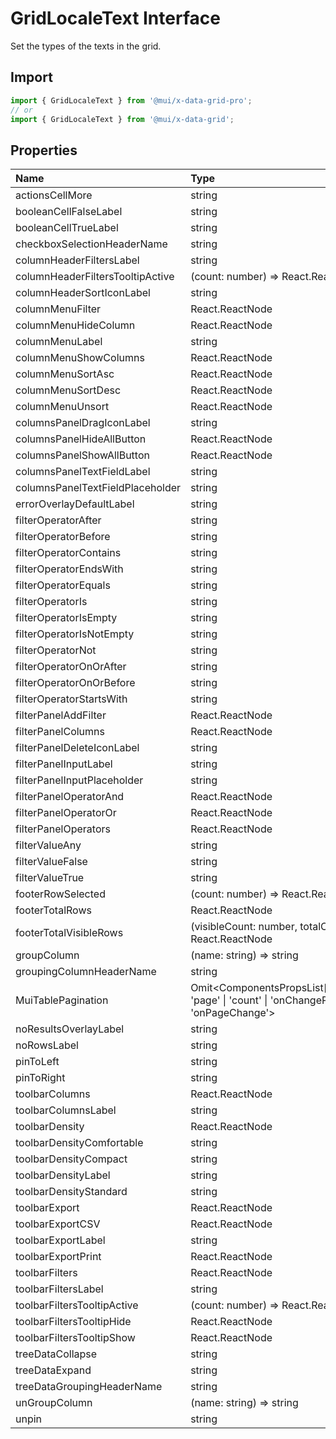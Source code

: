 # GridLocaleText Interface

<p class="description">Set the types of the texts in the grid.</p>

## Import

```js
import { GridLocaleText } from '@mui/x-data-grid-pro';
// or
import { GridLocaleText } from '@mui/x-data-grid';
```

## Properties

| Name                                                            | Type                                                                                                                                                         | Description |
| :-------------------------------------------------------------- | :----------------------------------------------------------------------------------------------------------------------------------------------------------- | :---------- |
| <span class="prop-name">actionsCellMore</span>                  | <span class="prop-type">string</span>                                                                                                                        |             |
| <span class="prop-name">booleanCellFalseLabel</span>            | <span class="prop-type">string</span>                                                                                                                        |             |
| <span class="prop-name">booleanCellTrueLabel</span>             | <span class="prop-type">string</span>                                                                                                                        |             |
| <span class="prop-name">checkboxSelectionHeaderName</span>      | <span class="prop-type">string</span>                                                                                                                        |             |
| <span class="prop-name">columnHeaderFiltersLabel</span>         | <span class="prop-type">string</span>                                                                                                                        |             |
| <span class="prop-name">columnHeaderFiltersTooltipActive</span> | <span class="prop-type">(count: number) =&gt; React.ReactNode</span>                                                                                         |             |
| <span class="prop-name">columnHeaderSortIconLabel</span>        | <span class="prop-type">string</span>                                                                                                                        |             |
| <span class="prop-name">columnMenuFilter</span>                 | <span class="prop-type">React.ReactNode</span>                                                                                                               |             |
| <span class="prop-name">columnMenuHideColumn</span>             | <span class="prop-type">React.ReactNode</span>                                                                                                               |             |
| <span class="prop-name">columnMenuLabel</span>                  | <span class="prop-type">string</span>                                                                                                                        |             |
| <span class="prop-name">columnMenuShowColumns</span>            | <span class="prop-type">React.ReactNode</span>                                                                                                               |             |
| <span class="prop-name">columnMenuSortAsc</span>                | <span class="prop-type">React.ReactNode</span>                                                                                                               |             |
| <span class="prop-name">columnMenuSortDesc</span>               | <span class="prop-type">React.ReactNode</span>                                                                                                               |             |
| <span class="prop-name">columnMenuUnsort</span>                 | <span class="prop-type">React.ReactNode</span>                                                                                                               |             |
| <span class="prop-name">columnsPanelDragIconLabel</span>        | <span class="prop-type">string</span>                                                                                                                        |             |
| <span class="prop-name">columnsPanelHideAllButton</span>        | <span class="prop-type">React.ReactNode</span>                                                                                                               |             |
| <span class="prop-name">columnsPanelShowAllButton</span>        | <span class="prop-type">React.ReactNode</span>                                                                                                               |             |
| <span class="prop-name">columnsPanelTextFieldLabel</span>       | <span class="prop-type">string</span>                                                                                                                        |             |
| <span class="prop-name">columnsPanelTextFieldPlaceholder</span> | <span class="prop-type">string</span>                                                                                                                        |             |
| <span class="prop-name">errorOverlayDefaultLabel</span>         | <span class="prop-type">string</span>                                                                                                                        |             |
| <span class="prop-name">filterOperatorAfter</span>              | <span class="prop-type">string</span>                                                                                                                        |             |
| <span class="prop-name">filterOperatorBefore</span>             | <span class="prop-type">string</span>                                                                                                                        |             |
| <span class="prop-name">filterOperatorContains</span>           | <span class="prop-type">string</span>                                                                                                                        |             |
| <span class="prop-name">filterOperatorEndsWith</span>           | <span class="prop-type">string</span>                                                                                                                        |             |
| <span class="prop-name">filterOperatorEquals</span>             | <span class="prop-type">string</span>                                                                                                                        |             |
| <span class="prop-name">filterOperatorIs</span>                 | <span class="prop-type">string</span>                                                                                                                        |             |
| <span class="prop-name">filterOperatorIsEmpty</span>            | <span class="prop-type">string</span>                                                                                                                        |             |
| <span class="prop-name">filterOperatorIsNotEmpty</span>         | <span class="prop-type">string</span>                                                                                                                        |             |
| <span class="prop-name">filterOperatorNot</span>                | <span class="prop-type">string</span>                                                                                                                        |             |
| <span class="prop-name">filterOperatorOnOrAfter</span>          | <span class="prop-type">string</span>                                                                                                                        |             |
| <span class="prop-name">filterOperatorOnOrBefore</span>         | <span class="prop-type">string</span>                                                                                                                        |             |
| <span class="prop-name">filterOperatorStartsWith</span>         | <span class="prop-type">string</span>                                                                                                                        |             |
| <span class="prop-name">filterPanelAddFilter</span>             | <span class="prop-type">React.ReactNode</span>                                                                                                               |             |
| <span class="prop-name">filterPanelColumns</span>               | <span class="prop-type">React.ReactNode</span>                                                                                                               |             |
| <span class="prop-name">filterPanelDeleteIconLabel</span>       | <span class="prop-type">string</span>                                                                                                                        |             |
| <span class="prop-name">filterPanelInputLabel</span>            | <span class="prop-type">string</span>                                                                                                                        |             |
| <span class="prop-name">filterPanelInputPlaceholder</span>      | <span class="prop-type">string</span>                                                                                                                        |             |
| <span class="prop-name">filterPanelOperatorAnd</span>           | <span class="prop-type">React.ReactNode</span>                                                                                                               |             |
| <span class="prop-name">filterPanelOperatorOr</span>            | <span class="prop-type">React.ReactNode</span>                                                                                                               |             |
| <span class="prop-name">filterPanelOperators</span>             | <span class="prop-type">React.ReactNode</span>                                                                                                               |             |
| <span class="prop-name">filterValueAny</span>                   | <span class="prop-type">string</span>                                                                                                                        |             |
| <span class="prop-name">filterValueFalse</span>                 | <span class="prop-type">string</span>                                                                                                                        |             |
| <span class="prop-name">filterValueTrue</span>                  | <span class="prop-type">string</span>                                                                                                                        |             |
| <span class="prop-name">footerRowSelected</span>                | <span class="prop-type">(count: number) =&gt; React.ReactNode</span>                                                                                         |             |
| <span class="prop-name">footerTotalRows</span>                  | <span class="prop-type">React.ReactNode</span>                                                                                                               |             |
| <span class="prop-name">footerTotalVisibleRows</span>           | <span class="prop-type">(visibleCount: number, totalCount: number) =&gt; React.ReactNode</span>                                                              |             |
| <span class="prop-name">groupColumn</span>                      | <span class="prop-type">(name: string) =&gt; string</span>                                                                                                   |             |
| <span class="prop-name">groupingColumnHeaderName</span>         | <span class="prop-type">string</span>                                                                                                                        |             |
| <span class="prop-name">MuiTablePagination</span>               | <span class="prop-type">Omit&lt;ComponentsPropsList['MuiTablePagination'], 'page' \| 'count' \| 'onChangePage' \| 'rowsPerPage' \| 'onPageChange'&gt;</span> |             |
| <span class="prop-name">noResultsOverlayLabel</span>            | <span class="prop-type">string</span>                                                                                                                        |             |
| <span class="prop-name">noRowsLabel</span>                      | <span class="prop-type">string</span>                                                                                                                        |             |
| <span class="prop-name">pinToLeft</span>                        | <span class="prop-type">string</span>                                                                                                                        |             |
| <span class="prop-name">pinToRight</span>                       | <span class="prop-type">string</span>                                                                                                                        |             |
| <span class="prop-name">toolbarColumns</span>                   | <span class="prop-type">React.ReactNode</span>                                                                                                               |             |
| <span class="prop-name">toolbarColumnsLabel</span>              | <span class="prop-type">string</span>                                                                                                                        |             |
| <span class="prop-name">toolbarDensity</span>                   | <span class="prop-type">React.ReactNode</span>                                                                                                               |             |
| <span class="prop-name">toolbarDensityComfortable</span>        | <span class="prop-type">string</span>                                                                                                                        |             |
| <span class="prop-name">toolbarDensityCompact</span>            | <span class="prop-type">string</span>                                                                                                                        |             |
| <span class="prop-name">toolbarDensityLabel</span>              | <span class="prop-type">string</span>                                                                                                                        |             |
| <span class="prop-name">toolbarDensityStandard</span>           | <span class="prop-type">string</span>                                                                                                                        |             |
| <span class="prop-name">toolbarExport</span>                    | <span class="prop-type">React.ReactNode</span>                                                                                                               |             |
| <span class="prop-name">toolbarExportCSV</span>                 | <span class="prop-type">React.ReactNode</span>                                                                                                               |             |
| <span class="prop-name">toolbarExportLabel</span>               | <span class="prop-type">string</span>                                                                                                                        |             |
| <span class="prop-name">toolbarExportPrint</span>               | <span class="prop-type">React.ReactNode</span>                                                                                                               |             |
| <span class="prop-name">toolbarFilters</span>                   | <span class="prop-type">React.ReactNode</span>                                                                                                               |             |
| <span class="prop-name">toolbarFiltersLabel</span>              | <span class="prop-type">string</span>                                                                                                                        |             |
| <span class="prop-name">toolbarFiltersTooltipActive</span>      | <span class="prop-type">(count: number) =&gt; React.ReactNode</span>                                                                                         |             |
| <span class="prop-name">toolbarFiltersTooltipHide</span>        | <span class="prop-type">React.ReactNode</span>                                                                                                               |             |
| <span class="prop-name">toolbarFiltersTooltipShow</span>        | <span class="prop-type">React.ReactNode</span>                                                                                                               |             |
| <span class="prop-name">treeDataCollapse</span>                 | <span class="prop-type">string</span>                                                                                                                        |             |
| <span class="prop-name">treeDataExpand</span>                   | <span class="prop-type">string</span>                                                                                                                        |             |
| <span class="prop-name">treeDataGroupingHeaderName</span>       | <span class="prop-type">string</span>                                                                                                                        |             |
| <span class="prop-name">unGroupColumn</span>                    | <span class="prop-type">(name: string) =&gt; string</span>                                                                                                   |             |
| <span class="prop-name">unpin</span>                            | <span class="prop-type">string</span>                                                                                                                        |             |
